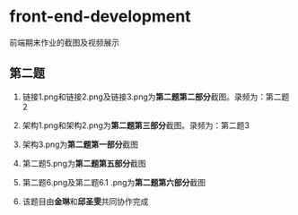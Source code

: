 # front-end-development
前端期末作业的截图及视频展示

## 第二题
1. 链接1.png和链接2.png及链接3.png为**第二题第二部分**截图。录频为：第二题2

2. 架构1.png和架构2.png为**第二题第三部分**截图。录频为：第二题3

3. 架构3.png为**第二题第一部分**截图

4. 第二题5.png为**第二题第五部分**截图

5. 第二题6.png及第二题6.1 .png为**第二题第六部分**截图

6. 该题目由**金琳**和**邱圣雯**共同协作完成
